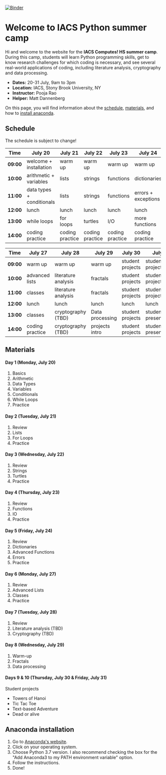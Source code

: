 [![Binder](https://mybinder.org/badge_logo.svg)](https://mybinder.org/v2/gh/harpolea/IACS_computes_2019/master)


# Welcome to IACS Python summer camp

Hi and welcome to the website for the **IACS Computes! HS summer camp**. During this camp, students will learn Python programming skills, get to know research challenges for which coding is necessary, and see several real-world applications of coding, including literature analysis, cryptography and data processing. 

- **Dates:** 20-31 July, 9am to 3pm
- **Location:** IACS, Stony Brook University, NY
- **Instructor:** Pooja Rao
- **Helper:** Matt Dannenberg

On this page, you will find information about the [schedule](#schedule), [materials](#materials), and how to [install anaconda](#anaconda-installation).


## Schedule

The schedule is subject to change!

Time | July 20 | July 21 | July 22 | July 23 |  July 24
---------- | ---------- | ---------- | ---------- | ---------- | ----------
**09:00** | welcome + installation | warm up | warm up | warm up | warm up
**10:00** | arithmetic + variables | lists | strings | functions | dictionaries
**11:00** | data types + conditionals | lists | strings | functions | errors + exceptions
**12:00** | lunch | lunch | lunch | lunch | lunch
**13:00** | while loops | for loops | turtles | I/O | more functions
**14:00** | coding practice | coding practice | coding practice | coding practice | coding practice

Time | July 27 | July 28 | July 29 | July 30 | July 31
---------- | ---------- | ---------- | ---------- | ---------- | ----------
**09:00** | warm up | warm up | warm up | student projects | student projects
**10:00** | advanced lists | literature analysis | fractals | student projects | student projects
**11:00** | classes | literature analysis | fractals | student projects | student projects
**12:00** | lunch | lunch | lunch | lunch | lunch
**13:00** | classes | cryptography (TBD) | Data processing | student projects | student presentations
**14:00** | coding practice | cryptography (TBD) | projects intro | student projects | student presentations


## Materials
#### Day 1 (Monday, July 20)
1. Basics
2. Arithmetic
3. Data Types
4. Variables
5. Conditionals
6. While Loops
7. Practice

#### Day 2 (Tuesday, July 21)
1. Review
2. Lists
3. For Loops
4. Practice

#### Day 3 (Wednesday, July 22)
1. Review
1. Strings
2. Turtles
7. Practice

#### Day 4 (Thursday, July 23)
1. Review
1. Functions
2. IO
7. Practice

#### Day 5 (Friday, July 24)
1. Review
1. Dictionaries
2. Advanced Functions
3. Errors
7. Practice

#### Day 6 (Monday, July 27)
1. Review
1. Advanced Lists
2. Classes
3. Practice

#### Day 7 (Tuesday, July 28)
1. Review
1. Literature analysis (TBD)
1. Cryptography (TBD)

#### Day 8 (Wednesday, July 29)
1. Warm-up
2. Fractals
3. Data processing

#### Days 9 & 10 (Thursday, July 30 & Friday, July 31)
Student projects
- Towers of Hanoi
- Tic Tac Toe
- Text-based Adventure
- Dead or alive

## Anaconda installation

1. Go to [Anaconda's website](https://docs.anaconda.com/anaconda/install/).
2. Click on your operating system.
3. Choose Python 3.7 version. I also recommend checking the box for the "Add Anaconda3 to my PATH environment variable" option.
4. Follow the instructions.
5. Done!
